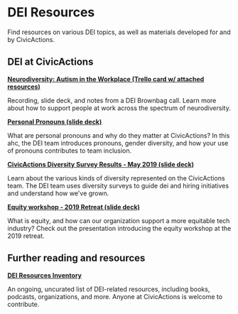 # DEI Resources

Find resources on various DEI topics, as well as materials developed for and by CivicActions.


## DEI at CivicActions

**[Neurodiversity: Autism in the Workplace (Trello card w/ attached resources)](https://trello.com/c/K25RohL4/55-neurodiversity-and-eq)**   


Recording, slide deck, and notes from a DEI Brownbag call. Learn more about how to support people at work across the spectrum of neurodiversity.


**[Personal Pronouns (slide deck)](https://docs.google.com/presentation/d/1v0Ak3oAL5ZrxywQUf1hioUe3BY-73IeaV1XNiAhb9UY/edit#slide=id.g4e8e1b223a_0_50)**


What are personal pronouns and why do they matter at CivicActions? In this ahc, the DEI team introduces pronouns, gender diversity, and how your use of pronouns contributes to team inclusion. 


**[CivicActions Diversity Survey Results - May 2019 (slide deck)](https://docs.google.com/presentation/d/1QN6tgHgQ6gwyTSAZZ9K5LXqcwPkGt5CbDsbYgyWo9Po/edit#slide=id.gb3711abec_1_2)**


Learn about the various kinds of diversity represented on the CivicActions team. The DEI team uses diversity surveys to guide dei and hiring initiatives and understand how we've grown.


**[Equity workshop - 2019 Retreat (slide deck)](https://docs.google.com/presentation/d/1QErkPtuT_8ZAbsmhmwsl4tWnckDHlTtOoYdqTwGoNz0/edit#slide=id.g4e8e1b223a_0_50)** 


What is equity, and how can our organization support a more equitable tech industry? Check out the presentation introducing the equity workshop at the 2019 retreat. 


## Further reading and resources

**[DEI Resources Inventory](https://docs.google.com/spreadsheets/d/1UreQ1efHAHH_sg7VtcL6uf1oIuXx3RJLPwwuKP2Wrls/edit#gid=311712611)**


An ongoing, uncurated list of DEI-related resources, including books, podcasts, organizations, and more. Anyone at CivicActions is welcome to contribute.

